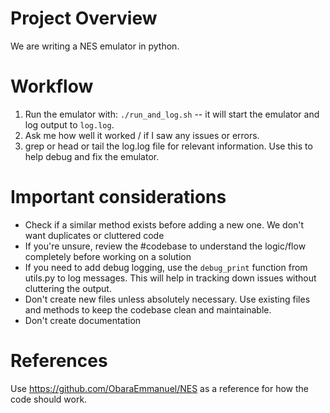 # Project Overview
We are writing a NES emulator in python.


# Workflow
1. Run the emulator with: `./run_and_log.sh` -- it will start the emulator and log output to `log.log`.
2. Ask me how well it worked / if I saw any issues or errors.
3. grep or head or tail the log.log file for relevant information. Use this to help debug and fix the emulator.


# Important considerations
- Check if a similar method exists before adding a new one. We don't want duplicates or cluttered code
- If you're unsure, review the #codebase to understand the logic/flow completely before working on a solution
- If you need to add debug logging, use the `debug_print` function from utils.py to log messages. This will help in tracking down issues without cluttering the output.
- Don't create new files unless absolutely necessary. Use existing files and methods to keep the codebase clean and maintainable.
- Don't create documentation


# References
Use https://github.com/ObaraEmmanuel/NES as a reference for how the code should work. 

